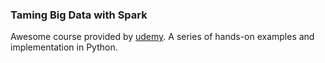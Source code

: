 ### Taming Big Data with Spark

Awesome course provided by [udemy](https://www.udemy.com/taming-big-data-with-apache-spark-hands-on/). A series of hands-on examples and implementation in Python.